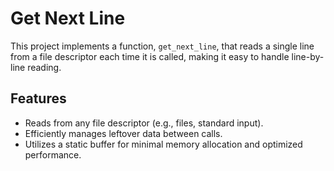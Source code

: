 # Get Next Line

This project implements a function, `get_next_line`, that reads a single line from a file descriptor each time it is called, making it easy to handle line-by-line reading.

## Features

- Reads from any file descriptor (e.g., files, standard input).
- Efficiently manages leftover data between calls.
- Utilizes a static buffer for minimal memory allocation and optimized performance.

